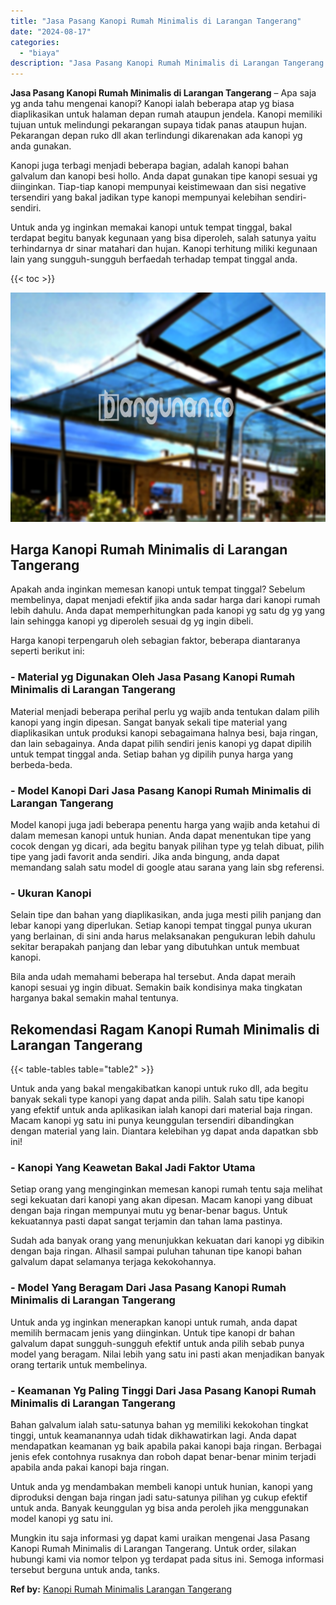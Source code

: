 ```yaml
---
title: "Jasa Pasang Kanopi Rumah Minimalis di Larangan Tangerang"
date: "2024-08-17"
categories: 
  - "biaya"
description: "Jasa Pasang Kanopi Rumah Minimalis di Larangan Tangerang. Mungkin itu saja informasi yg dapat kami uraikan mengenai Jasa Pasang Kanopi Rumah Minimalis di Lar..."
---
```


**Jasa Pasang Kanopi Rumah Minimalis di Larangan Tangerang** – Apa saja yg anda tahu mengenai kanopi? Kanopi ialah beberapa atap yg biasa diaplikasikan untuk halaman depan rumah ataupun jendela. Kanopi memiliki tujuan untuk melindungi pekarangan supaya tidak panas ataupun hujan. Pekarangan depan ruko dll akan terlindungi dikarenakan ada kanopi yg anda gunakan.

Kanopi juga terbagi menjadi beberapa bagian, adalah kanopi bahan galvalum dan kanopi besi hollo. Anda dapat gunakan tipe kanopi sesuai yg diinginkan. Tiap-tiap kanopi mempunyai keistimewaan dan sisi negative tersendiri yang bakal jadikan type kanopi mempunyai kelebihan sendiri-sendiri.

Untuk anda yg inginkan memakai kanopi untuk tempat tinggal, bakal terdapat begitu banyak kegunaan yang bisa diperoleh, salah satunya yaitu terhindarnya dr sinar matahari dan hujan. Kanopi terhitung miliki kegunaan lain yang sungguh-sungguh berfaedah terhadap tempat tinggal anda.

{{< toc >}}

![Jasa Pasang Kanopi Rumah Minimalis di Larangan Tangerang](/images/harga-kanopi-minimalis-23.png)

## Harga Kanopi Rumah Minimalis di Larangan Tangerang

Apakah anda inginkan memesan kanopi untuk tempat tinggal? Sebelum membelinya, dapat menjadi efektif jika anda sadar harga dari kanopi rumah lebih dahulu. Anda dapat memperhitungkan pada kanopi yg satu dg yg yang lain sehingga kanopi yg diperoleh sesuai dg yg ingin dibeli.

Harga kanopi terpengaruh oleh sebagian faktor, beberapa diantaranya seperti berikut ini:

### \- Material yg Digunakan Oleh Jasa Pasang Kanopi Rumah Minimalis di Larangan Tangerang

Material menjadi beberapa perihal perlu yg wajib anda tentukan dalam pilih kanopi yang ingin dipesan. Sangat banyak sekali tipe material yang diaplikasikan untuk produksi kanopi sebagaimana halnya besi, baja ringan, dan lain sebagainya. Anda dapat pilih sendiri jenis kanopi yg dapat dipilih untuk tempat tinggal anda. Setiap bahan yg dipilih punya harga yang berbeda-beda.

### \- Model Kanopi Dari Jasa Pasang Kanopi Rumah Minimalis di Larangan Tangerang

Model kanopi juga jadi beberapa penentu harga yang wajib anda ketahui di dalam memesan kanopi untuk hunian. Anda dapat menentukan tipe yang cocok dengan yg dicari, ada begitu banyak pilihan type yg telah dibuat, pilih tipe yang jadi favorit anda sendiri. Jika anda bingung, anda dapat memandang salah satu model di google atau sarana yang lain sbg referensi.

### \- Ukuran Kanopi

Selain tipe dan bahan yang diaplikasikan, anda juga mesti pilih panjang dan lebar kanopi yang diperlukan. Setiap kanopi tempat tinggal punya ukuran yang berlainan, di sini anda harus melaksanakan pengukuran lebih dahulu sekitar berapakah panjang dan lebar yang dibutuhkan untuk membuat kanopi.

Bila anda udah memahami beberapa hal tersebut. Anda dapat meraih kanopi sesuai yg ingin dibuat. Semakin baik kondisinya maka tingkatan harganya bakal semakin mahal tentunya.

## Rekomendasi Ragam Kanopi Rumah Minimalis di Larangan Tangerang

{{< table-tables table="table2" >}}

Untuk anda yang bakal mengakibatkan kanopi untuk ruko dll, ada begitu banyak sekali type kanopi yang dapat anda pilih. Salah satu tipe kanopi yang efektif untuk anda aplikasikan ialah kanopi dari material baja ringan. Macam kanopi yg satu ini punya keunggulan tersendiri dibandingkan dengan material yang lain. Diantara kelebihan yg dapat anda dapatkan sbb ini!

### \- Kanopi Yang Keawetan Bakal Jadi Faktor Utama

Setiap orang yang menginginkan memesan kanopi rumah tentu saja melihat segi kekuatan dari kanopi yang akan dipesan. Macam kanopi yang dibuat dengan baja ringan mempunyai mutu yg benar-benar bagus. Untuk kekuatannya pasti dapat sangat terjamin dan tahan lama pastinya.

Sudah ada banyak orang yang menunjukkan kekuatan dari kanopi yg dibikin dengan baja ringan. Alhasil sampai puluhan tahunan tipe kanopi bahan galvalum dapat selamanya terjaga kekokohannya.

### \- Model Yang Beragam Dari Jasa Pasang Kanopi Rumah Minimalis di Larangan Tangerang

Untuk anda yg inginkan menerapkan kanopi untuk rumah, anda dapat memilih bermacam jenis yang diinginkan. Untuk tipe kanopi dr bahan galvalum dapat sungguh-sungguh efektif untuk anda pilih sebab punya model yang beragam. Nilai lebih yang satu ini pasti akan menjadikan banyak orang tertarik untuk membelinya.

### \- Keamanan Yg Paling Tinggi Dari Jasa Pasang Kanopi Rumah Minimalis di Larangan Tangerang

Bahan galvalum ialah satu-satunya bahan yg memiliki kekokohan tingkat tinggi, untuk keamanannya udah tidak dikhawatirkan lagi. Anda dapat mendapatkan keamanan yg baik apabila pakai kanopi baja ringan. Berbagai jenis efek contohnya rusaknya dan roboh dapat benar-benar minim terjadi apabila anda pakai kanopi baja ringan.

Untuk anda yg mendambakan membeli kanopi untuk hunian, kanopi yang diproduksi dengan baja ringan jadi satu-satunya pilihan yg cukup efektif untuk anda. Banyak keunggulan yg bisa anda peroleh jika menggunakan model kanopi yg satu ini.

Mungkin itu saja informasi yg dapat kami uraikan mengenai Jasa Pasang Kanopi Rumah Minimalis di Larangan Tangerang. Untuk order, silakan hubungi kami via nomor telpon yg terdapat pada situs ini. Semoga informasi tersebut berguna untuk anda, tanks.

**Ref by:**  [Kanopi Rumah Minimalis Larangan Tangerang](https://id.wikipedia.org/wiki/Kanopi)
